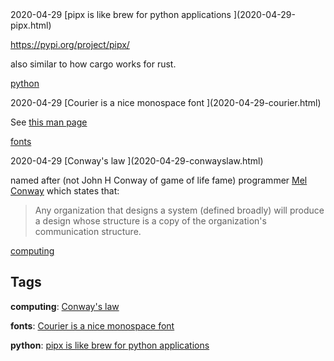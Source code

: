 <div class="post"><date>2020-04-29</date>
[pipx is like brew for python applications
](2020-04-29-pipx.html)

<https://pypi.org/project/pipx/>

also similar to how cargo works for rust.

<a href="tags.html#python" class="tag">python</a> 

</div>
<div class="post"><date>2020-04-29</date>
[Courier is a nice monospace font
](2020-04-29-courier.html)

See [this man page](https://sveinbjorn.org/files/manpages/platypus.man.html)

<a href="tags.html#fonts" class="tag">fonts</a> 
</div>
<div class="post"><date>2020-04-29</date>
[Conway's law
](2020-04-29-conwayslaw.html)

named after (not John H Conway of game of life fame) programmer [Mel Conway](http://www.melconway.com/Home/Conways_Law.html) which states that:

> Any organization that designs a system (defined broadly) will produce a design whose structure is a copy of the organization's communication structure.

<a href="tags.html#computing" class="tag">computing</a> 
</div>

## Tags


**computing**: [Conway's law](2020-04-29-conwayslaw.html)

**fonts**: [Courier is a nice monospace font](2020-04-29-courier.html)

**python**: [pipx is like brew for python applications](2020-04-29-pipx.html)